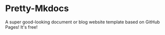 # Pretty-Mkdocs
A super good-looking document or blog website template based on GitHub Pages! It's free!
